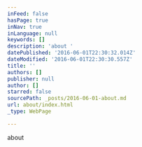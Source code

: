 ```yaml
---
inFeed: false
hasPage: true
inNav: true
inLanguage: null
keywords: []
description: 'about '
datePublished: '2016-06-01T22:30:32.014Z'
dateModified: '2016-06-01T22:30:30.557Z'
title: ''
authors: []
publisher: null
author: []
starred: false
sourcePath: _posts/2016-06-01-about.md
url: about/index.html
_type: WebPage

---
```

about